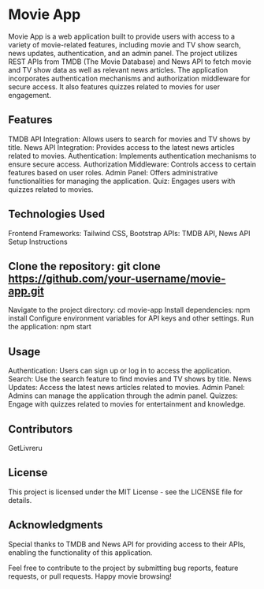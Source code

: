 # Movie App
Movie App is a web application built to provide users with access to a variety of movie-related features, including movie and TV show search, news updates, authentication, and an admin panel. The project utilizes REST APIs from TMDB (The Movie Database) and News API to fetch movie and TV show data as well as relevant news articles. The application incorporates authentication mechanisms and authorization middleware for secure access. It also features quizzes related to movies for user engagement.

## Features
TMDB API Integration: Allows users to search for movies and TV shows by title.
News API Integration: Provides access to the latest news articles related to movies.
Authentication: Implements authentication mechanisms to ensure secure access.
Authorization Middleware: Controls access to certain features based on user roles.
Admin Panel: Offers administrative functionalities for managing the application.
Quiz: Engages users with quizzes related to movies.
## Technologies Used
Frontend Frameworks: Tailwind CSS, Bootstrap
APIs: TMDB API, News API
Setup Instructions
## Clone the repository: git clone https://github.com/your-username/movie-app.git
Navigate to the project directory: cd movie-app
Install dependencies: npm install
Configure environment variables for API keys and other settings.
Run the application: npm start
## Usage
Authentication: Users can sign up or log in to access the application.
Search: Use the search feature to find movies and TV shows by title.
News Updates: Access the latest news articles related to movies.
Admin Panel: Admins can manage the application through the admin panel.
Quizzes: Engage with quizzes related to movies for entertainment and knowledge.
## Contributors
GetLivreru
## License
This project is licensed under the MIT License - see the LICENSE file for details.

## Acknowledgments
Special thanks to TMDB and News API for providing access to their APIs, enabling the functionality of this application.

Feel free to contribute to the project by submitting bug reports, feature requests, or pull requests. Happy movie browsing!

